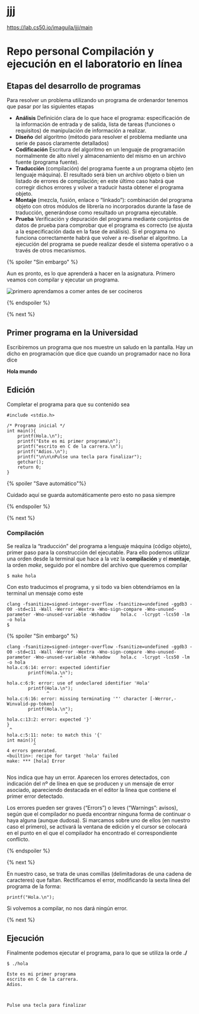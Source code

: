 # jjj

https://lab.cs50.io/imaguila/jjj/main

# Repo personal Compilación y ejecución en el laboratorio en línea

## Etapas del desarrollo de programas

Para resolver un problema utilizando un programa de ordenardor tenemos que pasar por las siguientes etapas

- **Análisis** Definición clara de lo que hace el programa: especificación de la información de entrada y de salida, lista de tareas (funciones o requisitos) de manipulación de información a realizar.
- **Diseño**  del algoritmo (método para resolver el problema mediante una serie de pasos claramente detallados)
- **Codificación** Escritura del algoritmo en un lenguaje de programación normalmente de alto nivel y almacenamiento del mismo en un archivo fuente (programa fuente).
- **Traducción** (compilación) del programa fuente a un programa objeto (en lenguaje máquina). El resultado será bien un archivo objeto o bien un listado de errores de compilación; en este último caso habrá que corregir dichos errores y volver a traducir hasta obtener el programa objeto.
- **Montaje** (mezcla, fusión, enlace o “linkado”): combinación del programa objeto con otros módulos de librería no incorporados durante la fase de traducción, generándose como resultado un programa ejecutable.
- **Prueba** Verificación y depuración del programa mediante conjuntos de datos de prueba para comprobar que el programa es correcto (se ajusta a la especificación dada en la fase de análisis). Si el programa no funciona correctamente habrá que volver a re-diseñar el algoritmo. La ejecución del programa se puede realizar desde el sistema operativo o a través de otros mecanismos.

{% spoiler "Sin embargo" %}

Aun es pronto, es lo que aprenderá a hacer en la asignatura.
Primero veamos con compilar y ejecutar un programa.

![primero aprendamos a comer antes de ser cocineros](ppio.png)



{% endspoiler %}


{% next %}


## Primer programa en la Universidad


Escribiremos un programa que nos muestre un saludo en la pantalla. Hay un dicho en programación que dice que cuando un programador nace no llora dice 

**Hola mundo**


## Edición

Completar el programa para que su contenido sea

```
#include <stdio.h>

/* Programa inicial */
int main(){
	printf(Hola.\n");
	printf("Este es mi primer programa\n");
	printf("escrito en C de la carrera.\n");
	printf("Adios.\n");
	printf("\n\n\nPulse una tecla para finalizar");
	getchar();
	return 0;
}
```

{% spoiler "Save automático"%}

Cuidado aquí se guarda automáticamente pero esto no pasa siempre

{% endspoiler %}


{% next %}

### Compilación 
	
Se realiza la “traducción” del programa a lenguaje máquina (código objeto), primer paso para la construcción del ejecutable. Para ello podemos utilizar
una orden desde la terminal que hace a la vez la **compilación** y el **montaje**, la orden *make*, seguido por el nombre del archivo que queremos compilar

```
$ make hola
```

Con esto traducimos el programa,  y si todo va bien obtendríamos en la terminal un mensaje como este
```
clang -fsanitize=signed-integer-overflow -fsanitize=undefined -ggdb3 -O0 -std=c11 -Wall -Werror -Wextra -Wno-sign-compare -Wno-unused-parameter -Wno-unused-variable -Wshadow    hola.c  -lcrypt -lcs50 -lm -o hola
$
```

{% spoiler "Sin embargo" %}


```
clang -fsanitize=signed-integer-overflow -fsanitize=undefined -ggdb3 -O0 -std=c11 -Wall -Werror -Wextra -Wno-sign-compare -Wno-unused-parameter -Wno-unused-variable -Wshadow    hola.c  -lcrypt -lcs50 -lm -o hola
hola.c:6:14: error: expected identifier
        printf(Hola.\n");
                    ^
hola.c:6:9: error: use of undeclared identifier 'Hola'
        printf(Hola.\n");
               ^
hola.c:6:16: error: missing terminating '"' character [-Werror,-Winvalid-pp-token]
        printf(Hola.\n");
                      ^
hola.c:13:2: error: expected '}'
}
 ^
hola.c:5:11: note: to match this '{'
int main(){
          ^
4 errors generated.
<builtin>: recipe for target 'hola' failed
make: *** [hola] Error 
	
```

Nos indica que hay un error. Aparecen los errores detectados, con indicación del nº de línea en que se producen y un mensaje de error asociado, apareciendo destacada en el editor la línea que contiene el primer error detectado.


Los errores pueden ser graves (“Errors”) o leves (“Warnings”: avisos), según que el compilador no pueda encontrar ninguna forma de continuar o haya alguna (aunque dudosa). Si marcamos sobre uno de ellos (en nuestro caso el primero), se activará la ventana de edición y el cursor se colocará en el punto en el que el compilador ha encontrado el correspondiente conflicto.



{% endspoiler %}


{% next %}
	

En nuestro caso, se trata de unas comillas (delimitadoras de una cadena de caracteres) que faltan. Rectificamos el error, modificando la sexta línea del programa de la forma:

```
printf("Hola.\n");
```

Si volvemos a compilar, no nos dará ningún error.


{% next %}


## Ejecución

Finalmente podemos ejecutar el programa, para lo que se utiliza la orde **./**

```
$ ./hola

Este es mi primer programa
escrito en C de la carrera.
Adios.



Pulse una tecla para finalizar
```




